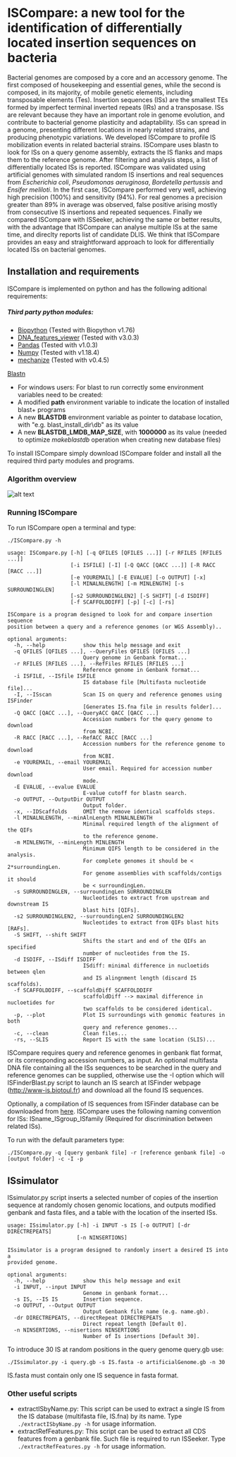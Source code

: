 # ISCompare: a new tool for the identification of differentially located insertion sequences on bacteria

Bacterial genomes are composed by a core and an accessory genome. The first composed of housekeeping and essential genes, while the second is composed, in its majority, of mobile genetic elements, including transposable elements (Tes). Insertion sequences (ISs) are the smallest TEs formed by imperfect terminal inverted repeats (IRs) and a transposase. ISs are relevant because they have an important role in genome evolution, and contribute to bacterial genome plasticity and adaptability. ISs can spread in a genome, presenting different locations in nearly related strains, and producing phenotypic variations. We developed ISCompare to profile IS mobilization events in related bacterial strains. ISCompare uses blastn to look for ISs on a query genome assembly, extracts the IS flanks and maps them to the reference genome. After filtering and analysis steps, a list of differentially located ISs is reported. ISCompare was validated using artificial genomes with simulated random IS insertions and real sequences from *Escherichia coli*, *Pseudomonas aeruginosa*, *Bordetella pertussis* and *Ensifer meliloti*. In the first case, ISCompare performed very well, achieving high precision (100%) and sensitivity (94%). For real genomes a precision greater than 89% in average was observed, false positive arising mostly from consecutive IS insertions and repeated sequences. Finally we compared ISCompare with ISSeeker, achieving the same or better results, with the advantage that ISCompare can analyse multiple ISs at the same time, and direclty reports list of candidate DLIS. We think that ISCompare provides an easy and straightforward approach to look for differentially located ISs on bacterial genomes.

## Installation and requirements

ISCompare is implemented on python and has the following aditional requirements:

##### Third party python modules:

* [Biopython](https://biopython.org/) (Tested with Biopython v1.76)
* [DNA_features_viewer](https://github.com/Edinburgh-Genome-Foundry/DnaFeaturesViewer) (Tested with v3.0.3)
* [Pandas](https://pandas.pydata.org/) (Tested with v1.0.3)
* [Numpy](https://numpy.org/) (Tested with v1.18.4)
* [mechanize](https://mechanize.readthedocs.io/en/latest/) (Tested with v0.4.5)

[Blastn](https://blast.ncbi.nlm.nih.gov/Blast.cgi?PAGE_TYPE=BlastDocs&DOC_TYPE=Download)
* For windows users: For blast to run correctly some environment variables need to be created:
 * A modified **path** environment variable to indicate the location of installed blast+ programs
 * A new **BLASTDB** environment variable as pointer to database location, with "e.g. blast_install_dir\db\" as its value
 * A new **BLASTDB_LMDB_MAP_SIZE**, with **1000000** as its value (needed to optimize *makeblastdb* operation when creating new database files)

To install ISCompare simply download ISCompare folder and install all the required third party modules and programs.

### Algorithm overview
![alt text](https://github.com/maurijlozano/ISCompare/blob/master/overview.png "Algorithm overview")

### Running ISCompare

To run ISCompare open a terminal and type: 

```
./ISCompare.py -h
```

```
usage: ISCompare.py [-h] [-q QFILES [QFILES ...]] [-r RFILES [RFILES ...]]
                    [-i ISFILE] [-I] [-Q QACC [QACC ...]] [-R RACC [RACC ...]]
                    [-e YOUREMAIL] [-E EVALUE] [-o OUTPUT] [-x]
                    [-l MINALNLENGTH] [-m MINLENGTH] [-s SURROUNDINGLEN]
                    [-s2 SURROUNDINGLEN2] [-S SHIFT] [-d ISDIFF]
                    [-f SCAFFOLDDIFF] [-p] [-c] [-rs]

ISCompare is a program designed to look for and compare insertion sequence
position between a query and a reference genomes (or WGS Assembly)..

optional arguments:
  -h, --help            show this help message and exit
  -q QFILES [QFILES ...], --QueryFiles QFILES [QFILES ...]
                        Query genome in Genbank format...
  -r RFILES [RFILES ...], --RefFiles RFILES [RFILES ...]
                        Reference genome in Genbank format...
  -i ISFILE, --ISfile ISFILE
                        IS database file [Multifasta nucleotide file]...
  -I, --ISscan          Scan IS on query and reference genomes using ISFinder
                        [Generates IS.fna file in results folder]...
  -Q QACC [QACC ...], --QueryACC QACC [QACC ...]
                        Accession numbers for the query genome to download
                        from NCBI.
  -R RACC [RACC ...], --RefACC RACC [RACC ...]
                        Accession numbers for the reference genome to download
                        from NCBI.
  -e YOUREMAIL, --email YOUREMAIL
                        User email. Required for accession number download
                        mode.
  -E EVALUE, --evalue EVALUE
                        E-value cutoff for blastn search.
  -o OUTPUT, --OutputDir OUTPUT
                        Output folder.
  -x, --IDScaffolds     OMIT the remove identical scaffolds steps.
  -l MINALNLENGTH, --minAlnLength MINALNLENGTH
                        Minimal required length of the alignment of the QIFs
                        to the reference genome.
  -m MINLENGTH, --minLength MINLENGTH
                        Minimum QIFS length to be considered in the analysis.
                        For complete genomes it should be < 2*surroundingLen.
                        For genome assemblies with scaffolds/contigs it should
                        be < surroundingLen.
  -s SURROUNDINGLEN, --surroundingLen SURROUNDINGLEN
                        Nucleotides to extract from upstream and downstream IS
                        blast hits [QIFs].
  -s2 SURROUNDINGLEN2, --surroundingLen2 SURROUNDINGLEN2
                        Nucleotides to extract from QIFs blast hits [RAFs].
  -S SHIFT, --shift SHIFT
                        Shifts the start and end of the QIFs an specified
                        number of nucleotides from the IS.
  -d ISDIFF, --ISdiff ISDIFF
                        ISdiff: minimal difference in nucloetids between qlen
                        and IS alingnment length (discard IS scaffolds).
  -f SCAFFOLDDIFF, --scaffoldDiff SCAFFOLDDIFF
                        scaffoldDiff --> maximal difference in nucloetides for
                        two scaffolds to be considered identical.
  -p, --plot            Plot IS surroundings with genomic features in both
                        query and reference genomes...
  -c, --clean           Clean files...
  -rs, --SLIS           Report IS with the same location (SLIS)...
```

ISCompare requires query and reference genomes in genbank flat format, or its corresponding accession numbers, as input. An optional multifasta DNA file containing all the ISs sequences to be searched in the query and reference genomes can be supplied, otherwise use the -I option which will ISFinderBlast.py script to launch an IS search at ISFinder webpage (http://www-is.biotoul.fr) and download all the found IS sequences.

Optionally, a compilation of IS sequences from ISFinder database can be downloaded from [here](https://github.com/thanhleviet/ISfinder-sequences).
ISCompare uses the following naming convention for ISs: ISname_ISgroup_ISfamily (Required for discrimination between related ISs).

To run with the default parameters type:

```./ISCompare.py -q [query genbank file] -r [reference genbank file] -o [output folder] -c -I -p```



## ISsimulator

ISsimulator.py script inserts a selected number of copies of the insertion sequence at randomly chosen genomic locations, and outputs modified genbank and fasta files, and a table with the location of the inserted ISs. 

```
usage: ISsimulator.py [-h] -i INPUT -s IS [-o OUTPUT] [-dr DIRECTREPEATS]
                      [-n NINSERTIONS]

ISsimulator is a program designed to randomly insert a desired IS into a
provided genome.

optional arguments:
  -h, --help            show this help message and exit
  -i INPUT, --input INPUT
                        Genome in genbank format...
  -s IS, --IS IS        Insertion sequence.
  -o OUTPUT, --Output OUTPUT
                        Output Genbank file name (e.g. name.gb).
  -dr DIRECTREPEATS, --directRepeat DIRECTREPEATS
                        Direct repeat length [Default 0].
  -n NINSERTIONS, --nisertions NINSERTIONS
                        Number of Is insertions [Default 30].
```

To introduce 30 IS at random positions in the query genome query.gb use:

```./ISsimulator.py -i query.gb -s IS.fasta -o artificialGenome.gb -n 30```

IS.fasta must contain only one IS sequence in fasta format.



### Other useful scripts

* extractISbyName.py: This script can be used to extract a single IS from the IS database (multifasta file, IS.fna) by its name.  Type ```./extractISbyName.py -h``` for usage information.
* extractRefFeatures.py: This script can be used to extract all CDS features from a genbank file. Such file is required to run ISSeeker. Type ```./extractRefFeatures.py -h``` for usage information.



